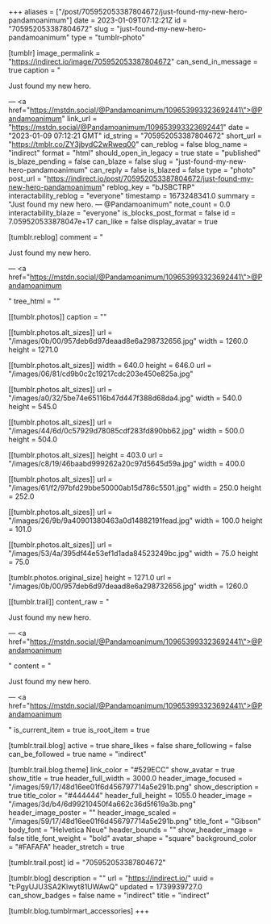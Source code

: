 +++
aliases = ["/post/705952053387804672/just-found-my-new-hero-pandamoanimum"]
date = 2023-01-09T07:12:21Z
id = "705952053387804672"
slug = "just-found-my-new-hero-pandamoanimum"
type = "tumblr-photo"

[tumblr]
image_permalink = "https://indirect.io/image/705952053387804672"
can_send_in_message = true
caption = "<p>Just found my new hero.</p> — <a href=\"https://mstdn.social/@Pandamoanimum/109653993323692441\">@Pandamoanimum</a>"
link_url = "https://mstdn.social/@Pandamoanimum/109653993323692441"
date = "2023-01-09 07:12:21 GMT"
id_string = "705952053387804672"
short_url = "https://tmblr.co/ZY3jbydC2wRweq00"
can_reblog = false
blog_name = "indirect"
format = "html"
should_open_in_legacy = true
state = "published"
is_blaze_pending = false
can_blaze = false
slug = "just-found-my-new-hero-pandamoanimum"
can_reply = false
is_blazed = false
type = "photo"
post_url = "https://indirect.io/post/705952053387804672/just-found-my-new-hero-pandamoanimum"
reblog_key = "bJSBCTRP"
interactability_reblog = "everyone"
timestamp = 1673248341.0
summary = "Just found my new hero. — @Pandamoanimum"
note_count = 0.0
interactability_blaze = "everyone"
is_blocks_post_format = false
id = 7.059520533878047e+17
can_like = false
display_avatar = true

[tumblr.reblog]
comment = "<p><p>Just found my new hero.</p> — <a href=\"https://mstdn.social/@Pandamoanimum/109653993323692441\">@Pandamoanimum</a></p>"
tree_html = ""

[[tumblr.photos]]
caption = ""

[[tumblr.photos.alt_sizes]]
url = "/images/0b/00/957deb6d97deaad8e6a298732656.jpg"
width = 1260.0
height = 1271.0

[[tumblr.photos.alt_sizes]]
width = 640.0
height = 646.0
url = "/images/06/81/cd9b0c2c19217cdc203e450e825a.jpg"

[[tumblr.photos.alt_sizes]]
url = "/images/a0/32/5be74e65116b47d447f388d68da4.jpg"
width = 540.0
height = 545.0

[[tumblr.photos.alt_sizes]]
url = "/images/44/6d/0c57929d78085cdf283fd890bb62.jpg"
width = 500.0
height = 504.0

[[tumblr.photos.alt_sizes]]
height = 403.0
url = "/images/c8/19/46baabd999262a20c97d5645d59a.jpg"
width = 400.0

[[tumblr.photos.alt_sizes]]
url = "/images/61/f2/97bfd29bbe50000ab15d786c5501.jpg"
width = 250.0
height = 252.0

[[tumblr.photos.alt_sizes]]
url = "/images/26/9b/9a40901380463a0d14882191fead.jpg"
width = 100.0
height = 101.0

[[tumblr.photos.alt_sizes]]
url = "/images/53/4a/395df44e53ef1d1ada84523249bc.jpg"
width = 75.0
height = 75.0

[tumblr.photos.original_size]
height = 1271.0
url = "/images/0b/00/957deb6d97deaad8e6a298732656.jpg"
width = 1260.0

[[tumblr.trail]]
content_raw = "<p><p>Just found my new hero.</p> — <a href=\"https://mstdn.social/@Pandamoanimum/109653993323692441\">@Pandamoanimum</a></p>"
content = "<p><p>Just found my new hero.</p> &mdash; <a href=\"https://mstdn.social/@Pandamoanimum/109653993323692441\">@Pandamoanimum</a></p>"
is_current_item = true
is_root_item = true

[tumblr.trail.blog]
active = true
share_likes = false
share_following = false
can_be_followed = true
name = "indirect"

[tumblr.trail.blog.theme]
link_color = "#529ECC"
show_avatar = true
show_title = true
header_full_width = 3000.0
header_image_focused = "/images/59/17/48d16ee01f6d456797714a5e291b.png"
show_description = true
title_color = "#444444"
header_full_height = 1055.0
header_image = "/images/3d/b4/6d99210450f4a662c36d5f619a3b.png"
header_image_poster = ""
header_image_scaled = "/images/59/17/48d16ee01f6d456797714a5e291b.png"
title_font = "Gibson"
body_font = "Helvetica Neue"
header_bounds = ""
show_header_image = false
title_font_weight = "bold"
avatar_shape = "square"
background_color = "#FAFAFA"
header_stretch = true

[tumblr.trail.post]
id = "705952053387804672"

[tumblr.blog]
description = ""
url = "https://indirect.io/"
uuid = "t:PgyUJU3SA2Klwyt81UWAwQ"
updated = 1739939727.0
can_show_badges = false
name = "indirect"
title = "indirect"

[tumblr.blog.tumblrmart_accessories]
+++
